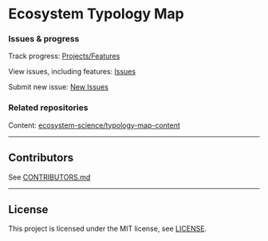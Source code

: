 # Ecosystem Typology Map

### Issues & progress

Track progress: [Projects/Features](https://github.com/ecosystem-science/typology-map/projects/1)

View issues, including features: [Issues](https://github.com/ecosystem-science/typology-map/issues)

Submit new issue: [New Issues](https://github.com/ecosystem-science/typology-map/issues/new)

### Related repositories
Content: [ecosystem-science/typology-map-content](https://github.com/ecosystem-science/typology-map-content)

---

## Contributors

See [CONTRIBUTORS.md](CONTRIBUTORS.md)

---

## License

This project is licensed under the MIT license, see [LICENSE](LICENSE).
